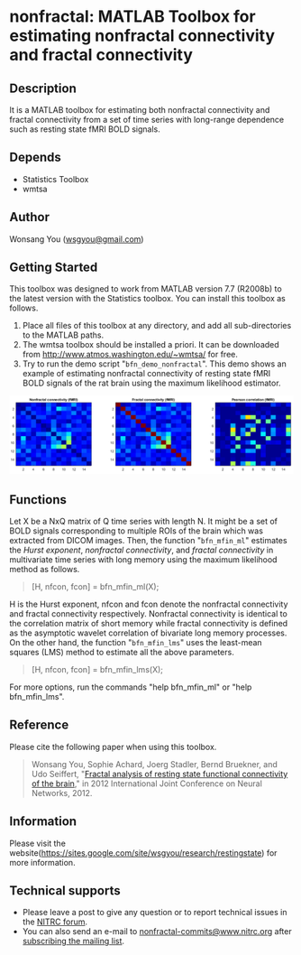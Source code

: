 # nonfractal: MATLAB Toolbox for estimating nonfractal connectivity and fractal connectivity

## Description 
It is a MATLAB toolbox for estimating both nonfractal connectivity and fractal connectivity from a set of time series with long-range dependence such as resting state fMRI BOLD signals.

## Depends 
* Statistics Toolbox
* wmtsa

## Author 
Wonsang You (wsgyou@gmail.com)

## Getting Started
This toolbox was designed to work from MATLAB version 7.7 (R2008b) to the latest version with the Statistics toolbox. You can install this toolbox as follows.
1. Place all files of this toolbox at any directory, and add all sub-directories to the MATLAB paths.
2. The wmtsa toolbox should be installed a priori. It can be downloaded from http://www.atmos.washington.edu/~wmtsa/ for free.
3. Try to run the demo script "`bfn_demo_nonfractal`". This demo shows an example of estimating nonfractal connectivity of resting state fMRI BOLD signals of the rat brain using the maximum likelihood estimator.

![Nonfractal connectivity and fractal connectivity](/demo/demo.png)

## Functions
Let X be a NxQ matrix of Q time series with length N. It might be a set of BOLD signals corresponding to multiple ROIs of the brain which was extracted from DICOM images. Then, the function "`bfn_mfin_ml`" estimates the *Hurst exponent*, *nonfractal connectivity*, and *fractal connectivity* in multivariate time series with long memory using the maximum likelihood method as follows.

> [H, nfcon, fcon] = bfn_mfin_ml(X);

H is the Hurst exponent, nfcon and fcon denote the nonfractal connectivity and fractal connectivity respectively. Nonfractal connectivity is identical to the correlation matrix of short memory while fractal connectivity is defined as the asymptotic wavelet correlation of bivariate long memory processes. On the other hand, the function "`bfn_mfin_lms`" uses the least-mean squares (LMS) method to estimate all the above parameters.

> [H, nfcon, fcon] = bfn_mfin_lms(X);

For more options, run the commands "help bfn_mfin_ml" or "help bfn_mfin_lms".

## Reference
Please cite the following paper when using this toolbox.

> Wonsang You, Sophie Achard, Joerg Stadler, Bernd Bruekner, and Udo Seiffert, "[Fractal analysis of resting state functional connectivity of the brain](https://sites.google.com/site/wsgyou/publications/ijcnn2012)," in 2012 International Joint Conference on Neural Networks, 2012. 

## Information
Please visit the website(https://sites.google.com/site/wsgyou/research/restingstate) for more information.

## Technical supports
* Please leave a post to give any question or to report technical issues in the [NITRC forum](https://www.nitrc.org/forum/?group_id=1181).
* You can also send an e-mail to nonfractal-commits@www.nitrc.org after [subscribing the mailing list](http://www.nitrc.org/mailman/listinfo/nonfractal-commits).
